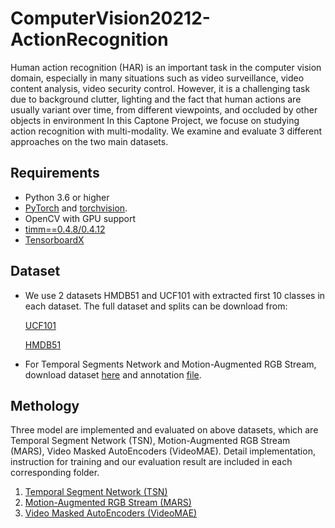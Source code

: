 # **ComputerVision20212-ActionRecognition**

Human action recognition (HAR) is an important task in the computer vision domain, especially in many situations such as video surveillance, video content analysis, video security control. However, it is a challenging task due to background clutter, lighting and the fact that human actions are usually variant over time, from different viewpoints, and occluded by other objects in environment
In this Captone Project, we focuse on studying action recognition with multi-modality. We examine and evaluate 3 different approaches on the two main datasets.

## Requirements

- Python 3.6 or higher
- [PyTorch](https://pytorch.org/) and [torchvision](https://github.com/pytorch/vision). <br>
- OpenCV with GPU support
- [timm==0.4.8/0.4.12](https://github.com/rwightman/pytorch-image-models)
- [TensorboardX](https://github.com/lanpa/tensorboardX)
## Dataset  

* We use 2 datasets HMDB51 and UCF101 with extracted first 10 classes in each dataset. The full dataset and splits can be download from:

    [UCF101](https://www.crcv.ucf.edu/data/UCF101.php)

    [HMDB51](http://serre-lab.clps.brown.edu/resource/hmdb-a-large-human-motion-database/#Downloads)
* For Temporal Segments Network and Motion-Augmented RGB Stream, download dataset [here](https://drive.google.com/file/d/1bgruuIBdLm2uBU9cQUVpHLIemLRyy50a/view?usp=sharing) and annotation [file](https://drive.google.com/file/d/1bgruuIBdLm2uBU9cQUVpHLIemLRyy50a/view?usp=sharing).

## Methology

Three model are implemented and evaluated on above datasets, which are Temporal Segment Network (TSN), Motion-Augmented RGB Stream (MARS), Video Masked AutoEncoders (VideoMAE). Detail implementation, instruction for training and our evaluation result are included in each corresponding folder.
1. [Temporal Segment Network (TSN)](TSN)
2. [Motion-Augmented RGB Stream (MARS)](MARS)
3. [Video Masked AutoEncoders (VideoMAE)](VideoMAE)